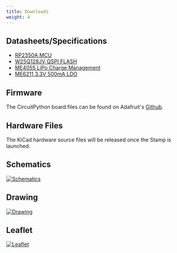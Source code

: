 ```yaml
---
title: Downloads
weight: 4
---
```


## Datasheets/Specifications
- [RP2350A MCU](https://datasheets.raspberrypi.org/rp2350/rp2350_datasheet.pdf)
- [W25Q128JV QSPI FLASH](https://www.winbond.com/resource-files/w25q128jv%20revf%2003272018%20plus.pdf)
- [ME4055 LiPo Charge Management](https://datasheet.lcsc.com/lcsc/2207251602_MICRONE-Nanjing-Micro-One-Elec-ME4055AM6G-N_C82121.pdf)
- [ME6211 3.3V 500mA LDO](https://datasheet.lcsc.com/szlcsc/Nanjing-Micro-One-Elec-ME6211C33M5G-N_C82942.pdf)

## Firmware
The CircuitPython board files can be found on Adafruit's [Github](https://github.com/adafruit/circuitpython/tree/main/ports/raspberrypi/boards/solderparty_rp2350_stamp).

## Hardware Files
The KiCad hardware source files will be released once the Stamp is launched.
<!--- The KiCad hardware source files for the board can be found on [Github](https://github.com/solderparty/rp2350_stamp_hw/). --->

## Schematics

<div class="text-center">

[![Schematics](/docs/rp2350-stamp/schematics_rp2350_stamp.png)](/docs/rp2350-stamp/schematics_rp2350_stamp.png)

</div>

## Drawing

<div class="text-center">

[![Drawing](/docs/rp2350-stamp/drawing_rp2350_stamp.png)](/docs/rp2350-stamp/drawing_rp2350_stamp.png)

</div>

## Leaflet

<div class="text-center">

[![Leaflet](/docs/rp2350-stamp/leaflet_rp2350_stamp.png)](/docs/rp2350-stamp/leaflet_rp2350_stamp.png)

</div>
